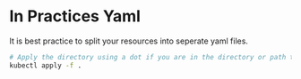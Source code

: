 # In Practices Yaml

It is best practice to split your resources into seperate yaml files.

```bash
# Apply the directory using a dot if you are in the directory or path to the directory
kubectl apply -f . 
```